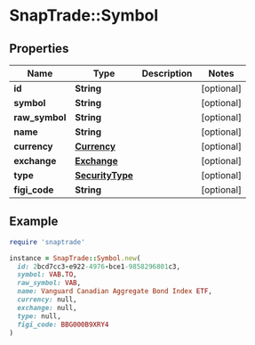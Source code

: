 # SnapTrade::Symbol

## Properties

| Name | Type | Description | Notes |
| ---- | ---- | ----------- | ----- |
| **id** | **String** |  | [optional] |
| **symbol** | **String** |  | [optional] |
| **raw_symbol** | **String** |  | [optional] |
| **name** | **String** |  | [optional] |
| **currency** | [**Currency**](Currency.md) |  | [optional] |
| **exchange** | [**Exchange**](Exchange.md) |  | [optional] |
| **type** | [**SecurityType**](SecurityType.md) |  | [optional] |
| **figi_code** | **String** |  | [optional] |

## Example

```ruby
require 'snaptrade'

instance = SnapTrade::Symbol.new(
  id: 2bcd7cc3-e922-4976-bce1-9858296801c3,
  symbol: VAB.TO,
  raw_symbol: VAB,
  name: Vanguard Canadian Aggregate Bond Index ETF,
  currency: null,
  exchange: null,
  type: null,
  figi_code: BBG000B9XRY4
)
```

